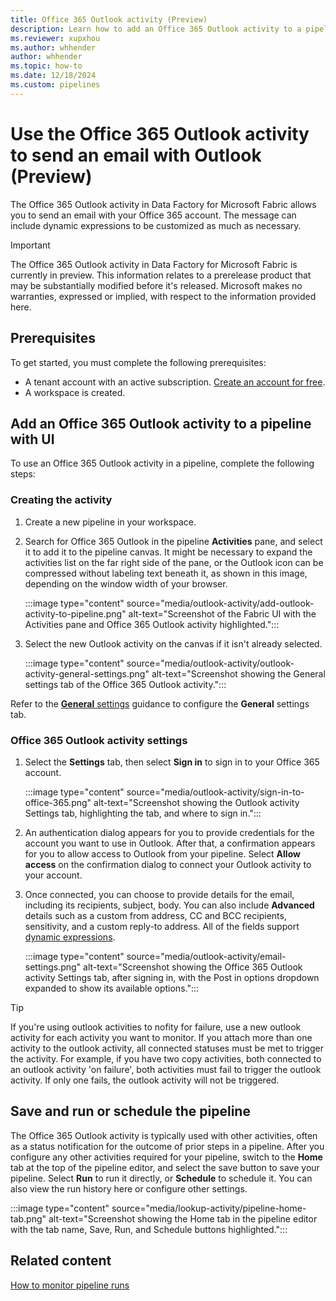 ```yaml
---
title: Office 365 Outlook activity (Preview)
description: Learn how to add an Office 365 Outlook activity to a pipeline and use it to send a Teams message.
ms.reviewer: xupxhou
ms.author: whhender
author: whhender
ms.topic: how-to
ms.date: 12/18/2024
ms.custom: pipelines
---
```


# Use the Office 365 Outlook activity to send an email with Outlook (Preview)

The Office 365 Outlook activity in Data Factory for Microsoft Fabric allows you to send an email with your Office 365 account. The message can include dynamic expressions to be customized as much as necessary.

> [!IMPORTANT]
> The Office 365 Outlook activity in Data Factory for Microsoft Fabric is currently in preview. This information relates to a prerelease product that may be substantially modified before it's released. Microsoft makes no warranties, expressed or implied, with respect to the information provided here.

## Prerequisites

To get started, you must complete the following prerequisites:

- A tenant account with an active subscription. [Create an account for free](../fundamentals/fabric-trial.md).
- A workspace is created.

## Add an Office 365 Outlook activity to a pipeline with UI

To use an Office 365 Outlook activity in a pipeline, complete the following steps:

### Creating the activity

1. Create a new pipeline in your workspace.
1. Search for Office 365 Outlook in the pipeline **Activities** pane, and select it to add it to the pipeline canvas. It might be necessary to expand the activities list on the far right side of the pane, or the Outlook icon can be compressed without labeling text beneath it, as shown in this image, depending on the window width of your browser.

   :::image type="content" source="media/outlook-activity/add-outlook-activity-to-pipeline.png" alt-text="Screenshot of the Fabric UI with the Activities pane and Office 365 Outlook activity highlighted.":::

1. Select the new Outlook activity on the canvas if it isn't already selected.

   :::image type="content" source="media/outlook-activity/outlook-activity-general-settings.png" alt-text="Screenshot showing the General settings tab of the Office 365 Outlook activity.":::

Refer to the [**General** settings](activity-overview.md#general-settings) guidance to configure the **General** settings tab.

### Office 365 Outlook activity settings

1. Select the **Settings** tab, then select **Sign in** to sign in to your Office 365 account.

   :::image type="content" source="media/outlook-activity/sign-in-to-office-365.png" alt-text="Screenshot showing the Outlook activity Settings tab, highlighting the tab, and where to sign in.":::

1. An authentication dialog appears for you to provide credentials for the account you want to use in Outlook. After that, a confirmation appears for you to allow access to Outlook from your pipeline. Select **Allow access** on the confirmation dialog to connect your Outlook activity to your account.

1. Once connected, you can choose to provide details for the email, including its recipients, subject, body. You can also include **Advanced** details such as a custom from address, CC and BCC recipients, sensitivity, and a custom reply-to address. All of the fields support [dynamic expressions](expression-language.md).

   :::image type="content" source="media/outlook-activity/email-settings.png" alt-text="Screenshot showing the Office 365 Outlook activity Settings tab, after signing in, with the Post in options dropdown expanded to show its available options.":::

>[!TIP]
>If you're using outlook activities to nofity for failure, use a new outlook activity for each activity you want to monitor.
>If you attach more than one activity to the outlook activity, all connected statuses must be met to trigger the activity. For example, if you have two copy activities, both connected to an outlook activity 'on failure', both activities must fail to trigger the outlook activity. If only one fails, the outlook activity will not be triggered.

## Save and run or schedule the pipeline

The Office 365 Outlook activity is typically used with other activities, often as a status notification for the outcome of prior steps in a pipeline. After you configure any other activities required for your pipeline, switch to the **Home** tab at the top of the pipeline editor, and select the save button to save your pipeline. Select **Run** to run it directly, or **Schedule** to schedule it. You can also view the run history here or configure other settings.

:::image type="content" source="media/lookup-activity/pipeline-home-tab.png" alt-text="Screenshot showing the Home tab in the pipeline editor with the tab name, Save, Run, and Schedule buttons highlighted.":::

## Related content

[How to monitor pipeline runs](monitor-pipeline-runs.md)
